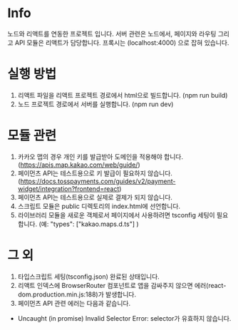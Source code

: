 # Info
노드와 리액트를 연동한 프로젝트 입니다.
서버 관련은 노드에서, 페이지와 라우팅 그리고 API 모듈은 리액트가 담당합니다.
프록시는 (localhost:4000) 으로 잡혀 있습니다.

# 실행 방법
1. 리액트 파일을 리액트 프로젝트 경로에서 html으로 빌드합니다. (npm run build)
2. 노드 프로젝트 경로에서 서버를 실행합니다. (npm run dev)

# 모듈 관련
1. 카카오 맵의 경우 개인 키를 발급받아 도메인을 적용해야 합니다. (https://apis.map.kakao.com/web/guide/)
2. 페이먼츠 API는 테스트용으로 키 발급이 필요하지 않습니다. (https://docs.tosspayments.com/guides/v2/payment-widget/integration?frontend=react)
3. 페이먼츠 API는 테스트용으로 실제로 결제가 되지 않습니다.
4. 스크립트 모듈은 public 디렉토리의 index.html에 선언합니다.
5. 라이브러리 모듈을 새로운 객체로서 페이지에서 사용하려면 tsconfig 세팅이 필요합니다. (예: "types": ["kakao.maps.d.ts"] )

# 그 외
1. 타입스크립트 세팅(tsconfig.json) 완료된 상태입니다.
2. 리액트 인덱스에 BrowserRouter 컴포넌트로 앱을 감싸주지 않으면 에러(react-dom.production.min.js:188)가 발생합니다.
3. 페이먼츠 API 관련 에러는 다음과 같습니다.
 -  Uncaught (in promise) Invalid Selector Error: selector가 유효하지 않습니다.
